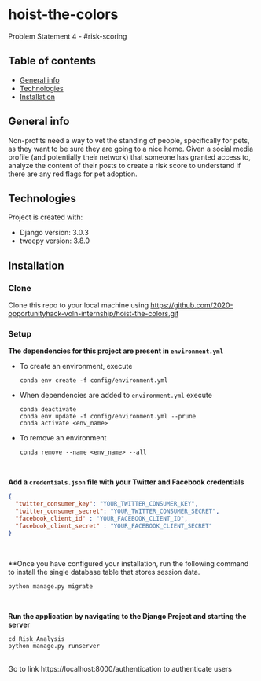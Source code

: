 # hoist-the-colors
Problem Statement 4 - #risk-scoring


## Table of contents
* [General info](#general-info)
* [Technologies](#technologies)
* [Installation](#installation)

## General info
Non-profits need a way to vet the standing of people, specifically for pets, as they want to be sure they are going to a nice home. Given a social media profile (and potentially their network) that someone has granted access to, analyze the content of their posts to create a risk score to understand if there are any red flags for pet adoption.
	
## Technologies
Project is created with:
* Django version: 3.0.3
* tweepy version: 3.8.0

## Installation

### Clone
Clone this repo to your local machine using https://github.com/2020-opportunityhack-voln-internship/hoist-the-colors.git
	
### Setup

**The dependencies for this project are present in `environment.yml`**

* To create an environment, execute
    ```shell script
    conda env create -f config/environment.yml 
    ```
* When dependencies are added to `environment.yml` execute
    ```shell script
    conda deactivate
    conda env update -f config/environment.yml --prune
    conda activate <env_name>
    ```
* To remove an environment
    ```shell script
    conda remove --name <env_name> --all
    ```
<br/>
    
**Add a `credentials.json` file with your Twitter and Facebook credentials**

```json
{
  "twitter_consumer_key": "YOUR_TWITTER_CONSUMER_KEY",
  "twitter_consumer_secret": "YOUR_TWITTER_CONSUMER_SECRET",
  "facebook_client_id" : "YOUR_FACEBOOK_CLIENT_ID",
  "facebook_client_secret" : "YOUR_FACEBOOK_CLIENT_SECRET"
}
```

<br/>

**Once you have configured your installation, run the following command to install the single database table that stores session data.

```python manage.py migrate```

<br/>

**Run the application by navigating to the Django Project and starting the server**


    cd Risk_Analysis
    python manage.py runserver

    
 <br/>
Go to link https://localhost:8000/authentication to authenticate users
